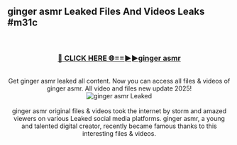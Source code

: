 ## ginger asmr Leaked Files And Videos Leaks #m31c
<br>
<div align="center">
<h3><a href="https://watchclip.my.id/ginger asmr" rel="nofollow">🔴 CLICK HERE 🌐==►►ginger asmr</a></h3>
<br>
Get ginger asmr leaked all content. Now you can access all files & videos of ginger asmr. All video and files new update 2025!
<br>
<a href="https://watchclip.my.id/ginger asmr" rel="nofollow" data-target="animated-image.originalLink"><img src="https://i.ibb.co.com/WyWwxjT/player-gif2.gif" alt="ginger asmr Leaked" style="max-width: 100%; display: inline-block;" data-target="animated-image.originalImage"></a>
<br><br>
ginger asmr original files & videos took the internet by storm and amazed viewers on various Leaked social media platforms. ginger asmr, a young and talented digital creator, recently became famous thanks to this interesting files & videos.
</div>
<br>